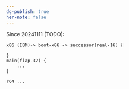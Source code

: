```yaml
---
dg-publish: true
her-note: false
---
```



Since 20241111 (TODO):

```
x86 (IBM)-> boot-x86 -> successor(real-16) {
	
}
main(flap-32) { 
	... 
}

r64 ...
```


